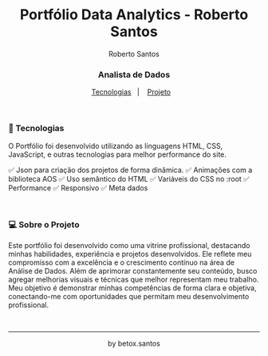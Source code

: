 <h1 align="center"> Portfólio Data Analytics - Roberto Santos </h1>

<p align="center">
Roberto Santos <br/>
<h3 align="center">
Analista de Dados</h3>
</p>

<p align="center">
  <a href="#-tecnologias">Tecnologias</a>&nbsp;&nbsp;&nbsp;|&nbsp;&nbsp;&nbsp;
  <a href="#-projeto">Projeto</a>&nbsp;&nbsp;&nbsp;
</p>

<br>

### 🚀 Tecnologias

O Portfólio foi desenvolvido utilizando as linguagens HTML, CSS, JavaScript, e outras tecnologias para melhor performance do site.

✅ Json para criação dos projetos de forma dinâmica.
✅ Animações com a biblioteca AOS
✅ Uso semântico do HTML
✅ Variáveis do CSS no :root
✅ Performance
✅ Responsivo
✅ Meta dados

<br>

### 💻 Sobre o Projeto

Este portfólio foi desenvolvido como uma vitrine profissional, destacando minhas habilidades, experiência e projetos desenvolvidos. Ele reflete meu compromisso com a excelência e o crescimento contínuo na área de Análise de Dados. Além de aprimorar constantemente seu conteúdo, busco agregar melhorias visuais e técnicas que melhor representam meu trabalho. Meu objetivo é demonstrar minhas competências de forma clara e objetiva, conectando-me com oportunidades que permitam meu desenvolvimento profissional.

<br>

---

<p align="center">by betox.santos</p>
